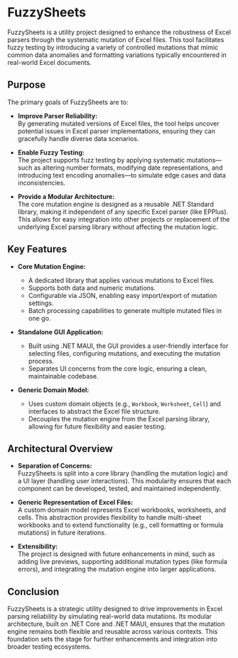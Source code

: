 # FuzzySheets

FuzzySheets is a utility project designed to enhance the robustness of Excel parsers through the systematic mutation of Excel files. This tool facilitates fuzzy testing by introducing a variety of controlled mutations that mimic common data anomalies and formatting variations typically encountered in real-world Excel documents.

## Purpose

The primary goals of FuzzySheets are to:

- **Improve Parser Reliability:**  
  By generating mutated versions of Excel files, the tool helps uncover potential issues in Excel parser implementations, ensuring they can gracefully handle diverse data scenarios.

- **Enable Fuzzy Testing:**  
  The project supports fuzz testing by applying systematic mutations—such as altering number formats, modifying date representations, and introducing text encoding anomalies—to simulate edge cases and data inconsistencies.

- **Provide a Modular Architecture:**  
  The core mutation engine is designed as a reusable .NET Standard library, making it independent of any specific Excel parser (like EPPlus). This allows for easy integration into other projects or replacement of the underlying Excel parsing library without affecting the mutation logic.

## Key Features

- **Core Mutation Engine:**  
  - A dedicated library that applies various mutations to Excel files.
  - Supports both data and numeric mutations.
  - Configurable via JSON, enabling easy import/export of mutation settings.
  - Batch processing capabilities to generate multiple mutated files in one go.

- **Standalone GUI Application:**  
  - Built using .NET MAUI, the GUI provides a user-friendly interface for selecting files, configuring mutations, and executing the mutation process.
  - Separates UI concerns from the core logic, ensuring a clean, maintainable codebase.

- **Generic Domain Model:**  
  - Uses custom domain objects (e.g., `Workbook`, `Worksheet`, `Cell`) and interfaces to abstract the Excel file structure.
  - Decouples the mutation engine from the Excel parsing library, allowing for future flexibility and easier testing.

## Architectural Overview

- **Separation of Concerns:**  
  FuzzySheets is split into a core library (handling the mutation logic) and a UI layer (handling user interactions). This modularity ensures that each component can be developed, tested, and maintained independently.

- **Generic Representation of Excel Files:**  
  A custom domain model represents Excel workbooks, worksheets, and cells. This abstraction provides flexibility to handle multi-sheet workbooks and to extend functionality (e.g., cell formatting or formula mutations) in future iterations.

- **Extensibility:**  
  The project is designed with future enhancements in mind, such as adding live previews, supporting additional mutation types (like formula errors), and integrating the mutation engine into larger applications.

## Conclusion

FuzzySheets is a strategic utility designed to drive improvements in Excel parsing reliability by simulating real-world data mutations. Its modular architecture, built on .NET Core and .NET MAUI, ensures that the mutation engine remains both flexible and reusable across various contexts. This foundation sets the stage for further enhancements and integration into broader testing ecosystems.
